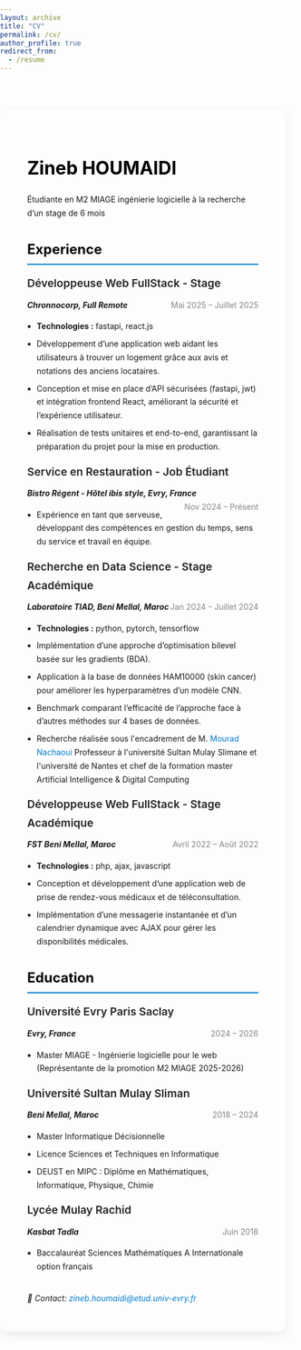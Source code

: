 ```yaml
---
layout: archive
title: "CV"
permalink: /cv/
author_profile: true
redirect_from:
  - /resume
---
```


<style>
  body {
    font-family: "Inter", "Segoe UI", Roboto, sans-serif;
    /* background-color: #f4f4f4;
    color: #333; */
    line-height: 1.7;
    margin: 0;
    padding: 0;
  }

  .cv-container {
    max-width: 1000px;
    margin: 4rem auto;
    padding: 2rem 3rem;
    /* background: #fff; */
    border-radius: 12px;
    box-shadow: 0 6px 18px rgba(0,0,0,0.08);
  }

  h1, h2, h3 {
    color: black;
    margin-bottom: 0.5em;
  }

  h1 {
    font-size: 2rem;
  }

  h2 {
    font-size: 1.5rem;
    border-bottom: 2px solid #007acc;
    padding-bottom: 0.2em;
    margin-top: 2rem;
  }

  h3 {
    font-size: 1.2rem;
    margin-top: 1rem;
  }

  ul {
    padding-left: 1.2em;
    margin-bottom: 1rem;
  }

  li {
    margin-bottom: 0.5em;
  }

  .section-title {
    color: #007acc;
    margin-top: 2rem;
    margin-bottom: 0.5rem;
    font-weight: 600;
  }

  .position {
    font-weight: 600;
    color: #242424ff;
  }

  .company {
    font-style: italic;
    /* color: #2f2d2dff; */
  }

  .date {
    float: right;
    color: #888585ff;
  }

  .skills ul {
    columns: 2;
  }

  .contact {
    margin-top: 2rem;
    font-style: italic;
    /* color: #444; */
  }

  a {
    color: #007acc;
    text-decoration: none;
  }

  a:hover {
    text-decoration: underline;
  }

</style>

<div class="cv-container">

  <h1>Zineb HOUMAIDI</h1>
  <p>Étudiante en M2 MIAGE ingénierie logicielle à la recherche d’un stage de 6 mois</p>

  <h2>Experience</h2>

  <div>
    <h3 class="position">Développeuse Web FullStack - Stage</h3>
    <span class="company"><b>Chronnocorp, Full Remote</b></span> <span class="date">Mai 2025 – Juillet 2025</span>
    <ul>
      <li><b>Technologies :</b> fastapi, react.js</li>
      <li>Développement d’une application web aidant les utilisateurs à trouver un logement grâce aux avis et notations des anciens locataires.</li>
      <li>Conception et mise en place d’API sécurisées (fastapi, jwt) et intégration frontend React, améliorant la sécurité et l’expérience utilisateur.</li>
      <li>Réalisation de tests unitaires et end-to-end, garantissant la préparation du projet pour la mise en production.</li>
    </ul>
  </div>

  <div>
    <h3 class="position">Service en Restauration - Job Étudiant</h3>
    <span class="company"><b>Bistro Régent - Hôtel ibis style, Evry, France</b></span> <span class="date">Nov 2024 – Présent</span>
    <ul>
      <li>Expérience en tant que serveuse, développant des compétences en gestion du temps, sens du service et travail en équipe.</li>
    </ul>
  </div>

  <div>
    <h3 class="position">Recherche en Data Science - Stage Académique</h3>
    <span class="company"><b>Laboratoire TIAD, Beni Mellal, Maroc</b></span> <span class="date">Jan 2024 – Juillet 2024</span>
    <ul>
      <li><b>Technologies :</b> python, pytorch, tensorflow</li>
      <li>Implémentation d’une approche d’optimisation bilevel basée sur les gradients (BDA).</li>
      <li>Application à la base de données HAM10000 (skin cancer) pour améliorer les hyperparamètres d’un modèle CNN.</li>
      <li>Benchmark comparant l’efficacité de l’approche face à d’autres méthodes sur 4 bases de données.</li>
      <li>Recherche réalisée sous l'encadrement de M. <a href="mailto: m.nachaoui@usms.ma">Mourad Nachaoui</a> Professeur à l'université Sultan Mulay Slimane et l'université de Nantes et chef de la formation master Artificial Intelligence & Digital Computing  </li>
    </ul>
  </div>

  <div>
    <h3 class="position">Développeuse Web FullStack - Stage Académique</h3>
    <span class="company"><b>FST Beni Mellal, Maroc</b></span> <span class="date">Avril 2022 – Août 2022</span>
    <ul>
      <li><b>Technologies :</b> php, ajax, javascript</li>
      <li>Conception et développement d’une application web de prise de rendez-vous médicaux et de téléconsultation.</li>
      <li>Implémentation d’une messagerie instantanée et d’un calendrier dynamique avec AJAX pour gérer les disponibilités médicales.</li>
    </ul>
  </div>

  <h2>Education</h2>
  <div>
    <h3 class="position">Université Evry Paris Saclay</h3>
    <span class="company"><b>Evry, France</b></span> <span class="date">2024 – 2026</span>
    <ul>
      <li>Master MIAGE - Ingénierie logicielle pour le web (Représentante de la promotion M2 MIAGE 2025-2026)</li>
    </ul>
  </div>

  <div>
    <h3 class="position">Université Sultan Mulay Sliman</h3>
    <span class="company"><b>Beni Mellal, Maroc</b></span> <span class="date">2018 – 2024</span>
    <ul>
      <li>Master Informatique Décisionnelle</li>
      <li>Licence Sciences et Techniques en Informatique</li>
      <li>DEUST en MIPC : Diplôme en Mathématiques, Informatique, Physique, Chimie</li>
    </ul>
  </div>

  <div>
    <h3 class="position">Lycée Mulay Rachid</h3>
    <span class="company"><b>Kasbat Tadla</b></span> <span class="date">Juin 2018</span>
    <ul>
      <li>Baccalauréat Sciences Mathématiques A Internationale option français</li>
    </ul>
  </div>

  <p class="contact">
    📧 Contact: <a href="mailto:zineb.houmaidi@etud.univ-evry.fr">zineb.houmaidi@etud.univ-evry.fr</a>
  </p>

</div>
